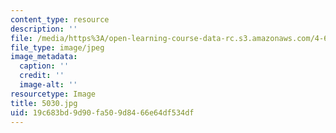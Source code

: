 ```yaml
---
content_type: resource
description: ''
file: /media/https%3A/open-learning-course-data-rc.s3.amazonaws.com/4-614-religious-architecture-and-islamic-cultures-fall-2002/19c683bd9d90fa509d8466e64df534df_5030.jpg
file_type: image/jpeg
image_metadata:
  caption: ''
  credit: ''
  image-alt: ''
resourcetype: Image
title: 5030.jpg
uid: 19c683bd-9d90-fa50-9d84-66e64df534df
---
```

